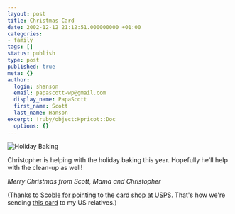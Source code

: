 ```yaml
---
layout: post
title: Christmas Card
date: 2002-12-12 21:12:51.000000000 +01:00
categories:
- family
tags: []
status: publish
type: post
published: true
meta: {}
author:
  login: shanson
  email: papascott-wp@gmail.com
  display_name: PapaScott
  first_name: Scott
  last_name: Hanson
excerpt: !ruby/object:Hpricot::Doc
  options: {}
---
```

<p><img src="https://www.papascott.de/images/crhmuffin1102.jpg" border="0" alt="Holiday Baking" title="Holiday Baking" /></p>
<p>Christopher is helping with the holiday baking this year. Hopefully he'll help with the clean-up as well! </p>
<p><em>Merry Christmas from Scott, Mama and Christopher</em></p>
<p>(Thanks to <a href="http://radio.weblogs.com/0001011/2002/12/11.html#a1841">Scoble for pointing</a> to the <a href="http://www.usps.com/holiday/greeting.htm">card shop at USPS</a>. That's how we're sending <a href="https://www.papascott.de/images/xmas2002.pdf" title="Inside of card as pdf">this card</a> to my US relatives.)</p>
